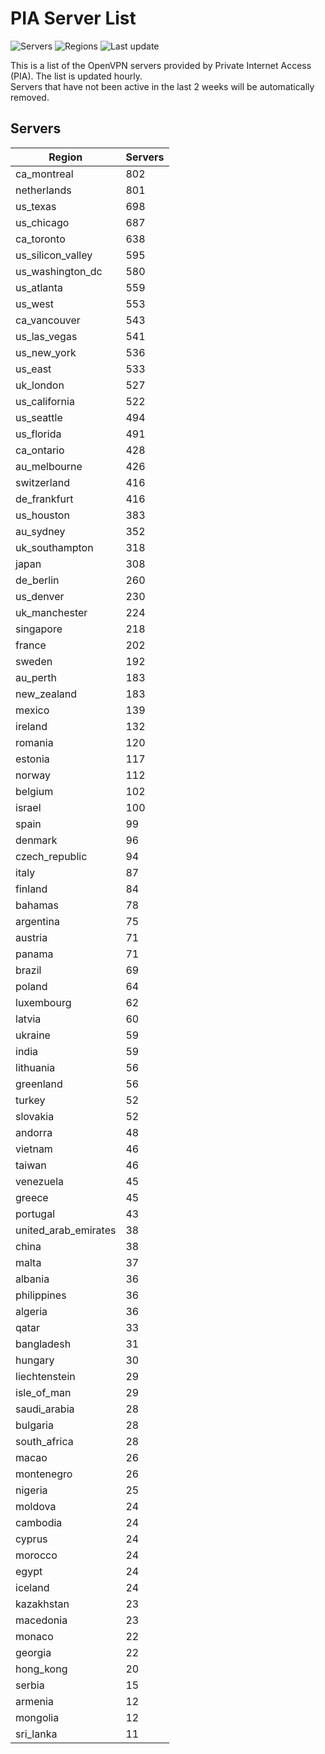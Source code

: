 # PIA Server List

![Servers](https://img.shields.io/badge/servers-18,116-blue)
![Regions](https://img.shields.io/badge/regions-97-blue)
![Last update](https://img.shields.io/badge/last_updated-Thu_Jul_04_21:16:07_UTC_2024-blue)

This is a list of the OpenVPN servers provided by Private Internet Access (PIA). The list is updated hourly. </br>
Servers that have not been active in the last 2 weeks will be automatically removed.

## Servers
| Region               | Servers |
|----------------------|---------|
| ca_montreal | 802 |
| netherlands | 801 |
| us_texas | 698 |
| us_chicago | 687 |
| ca_toronto | 638 |
| us_silicon_valley | 595 |
| us_washington_dc | 580 |
| us_atlanta | 559 |
| us_west | 553 |
| ca_vancouver | 543 |
| us_las_vegas | 541 |
| us_new_york | 536 |
| us_east | 533 |
| uk_london | 527 |
| us_california | 522 |
| us_seattle | 494 |
| us_florida | 491 |
| ca_ontario | 428 |
| au_melbourne | 426 |
| switzerland | 416 |
| de_frankfurt | 416 |
| us_houston | 383 |
| au_sydney | 352 |
| uk_southampton | 318 |
| japan | 308 |
| de_berlin | 260 |
| us_denver | 230 |
| uk_manchester | 224 |
| singapore | 218 |
| france | 202 |
| sweden | 192 |
| au_perth | 183 |
| new_zealand | 183 |
| mexico | 139 |
| ireland | 132 |
| romania | 120 |
| estonia | 117 |
| norway | 112 |
| belgium | 102 |
| israel | 100 |
| spain | 99 |
| denmark | 96 |
| czech_republic | 94 |
| italy | 87 |
| finland | 84 |
| bahamas | 78 |
| argentina | 75 |
| austria | 71 |
| panama | 71 |
| brazil | 69 |
| poland | 64 |
| luxembourg | 62 |
| latvia | 60 |
| ukraine | 59 |
| india | 59 |
| lithuania | 56 |
| greenland | 56 |
| turkey | 52 |
| slovakia | 52 |
| andorra | 48 |
| vietnam | 46 |
| taiwan | 46 |
| venezuela | 45 |
| greece | 45 |
| portugal | 43 |
| united_arab_emirates | 38 |
| china | 38 |
| malta | 37 |
| albania | 36 |
| philippines | 36 |
| algeria | 36 |
| qatar | 33 |
| bangladesh | 31 |
| hungary | 30 |
| liechtenstein | 29 |
| isle_of_man | 29 |
| saudi_arabia | 28 |
| bulgaria | 28 |
| south_africa | 28 |
| macao | 26 |
| montenegro | 26 |
| nigeria | 25 |
| moldova | 24 |
| cambodia | 24 |
| cyprus | 24 |
| morocco | 24 |
| egypt | 24 |
| iceland | 24 |
| kazakhstan | 23 |
| macedonia | 23 |
| monaco | 22 |
| georgia | 22 |
| hong_kong | 20 |
| serbia | 15 |
| armenia | 12 |
| mongolia | 12 |
| sri_lanka | 11 |